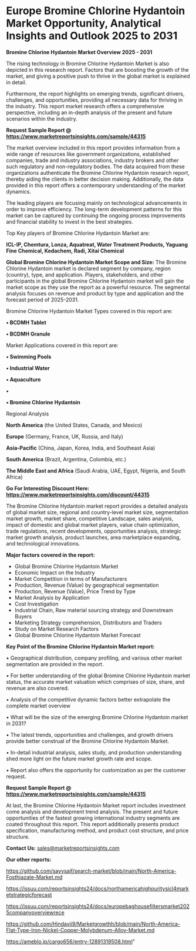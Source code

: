 # Europe Bromine Chlorine Hydantoin Market Opportunity, Analytical Insights and Outlook 2025 to 2031

<Strong> Bromine Chlorine Hydantoin Market Overview 2025 - 2031</strong>

The rising technology in Bromine Chlorine Hydantoin Market is also depicted in this research report. Factors that are boosting the growth of the market, and giving a positive push to thrive in the global market is explained in detail.

Furthermore, the report highlights on emerging trends, significant drivers, challenges, and opportunities, providing all necessary data for thriving in the industry. This report market research offers a comprehensive perspective, including an in-depth analysis of the present and future scenarios within the industry.

<strong>Request Sample Report @ <a href=https://www.marketreportsinsights.com/sample/44315>https://www.marketreportsinsights.com/sample/44315</a></strong>

The market overview included in this report provides information from a wide range of resources like government organizations, established companies, trade and industry associations, industry brokers and other such regulatory and non-regulatory bodies. The data acquired from these organizations authenticate the Bromine Chlorine Hydantoin research report, thereby aiding the clients in better decision making. Additionally, the data provided in this report offers a contemporary understanding of the market dynamics.

The leading players are focusing mainly on technological advancements in order to improve efficiency. The long-term development patterns for this market can be captured by continuing the ongoing process improvements and financial stability to invest in the best strategies.

Top Key players of Bromine Chlorine Hydantoin Market are:

<strong>ICL-IP, Chemtura, Lonza, Aquatreat, Water Treatment Products, Yaguang Fine Chemical, Kedachem, Radi, Xitai Chemical</strong>

<strong><b>Global Bromine Chlorine Hydantoin Market Scope and Size:</b></strong>
The Bromine Chlorine Hydantoin market is declared segment by company, region (country), type, and application. Players, stakeholders, and other participants in the global Bromine Chlorine Hydantoin market will gain the market scope as they use the report as a powerful resource. The segmental analysis focuses on revenue and product by type and application and the forecast period of 2025-2031.

Bromine Chlorine Hydantoin Market Types covered in this report are:

<strong>•  BCDMH Tablet

•  BCDMH Granule</strong>

Market Applications covered in this report are:

<strong>•  Swimming Pools

•  Industrial Water

•  Aquaculture

•  

•  Bromine Chlorine Hydantoin</strong> 

Regional Analysis

<strong>North America</strong> (the United States, Canada, and Mexico)

<strong>Europe</strong> (Germany, France, UK, Russia, and Italy)

<strong>Asia-Pacific</strong> (China, Japan, Korea, India, and Southeast Asia)

<strong>South America</strong> (Brazil, Argentina, Colombia, etc.)

<strong>The Middle East and Africa</strong> (Saudi Arabia, UAE, Egypt, Nigeria, and South Africa)

<strong>Go For Interesting Discount Here: <a href=https://www.marketreportsinsights.com/discount/44315>https://www.marketreportsinsights.com/discount/44315</a></strong>

The Bromine Chlorine Hydantoin market report provides a detailed analysis of global market size, regional and country-level market size, segmentation market growth, market share, competitive Landscape, sales analysis, impact of domestic and global market players, value chain optimization, trade regulations, recent developments, opportunities analysis, strategic market growth analysis, product launches, area marketplace expanding, and technological innovations.

<strong><b>Major factors covered in the report:</b></strong>
<ul>
  <li>Global Bromine Chlorine Hydantoin Market </li>
  <li>Economic Impact on the Industry</li>
  <li>Market Competition in terms of Manufacturers</li>
  <li>Production, Revenue (Value) by geographical segmentation</li>
  <li>Production, Revenue (Value), Price Trend by Type</li>
  <li>Market Analysis by Application</li>
  <li>Cost Investigation</li>
  <li>Industrial Chain, Raw material sourcing strategy and Downstream Buyers</li>
  <li>Marketing Strategy comprehension, Distributors and Traders</li>
  <li>Study on Market Research Factors</li>
  <li>Global Bromine Chlorine Hydantoin Market Forecast</li>
</ul>

<strong><b>Key Point of the Bromine Chlorine Hydantoin Market report:</b></strong>

• Geographical distribution, company profiling, and various other market segmentation are provided in the report.

• For better understanding of the global Bromine Chlorine Hydantoin market status, the accurate market valuation which comprises of size, share, and revenue are also covered.

• Analysis of the competitive dynamic factors better extrapolate the complete market overview

• What will be the size of the emerging Bromine Chlorine Hydantoin market in 2031?

• The latest trends, opportunities and challenges, and growth drivers provide better construal of the Bromine Chlorine Hydantoin Market.

• In-detail industrial analysis, sales study, and production understanding shed more light on the future market growth rate and scope.

• Report also offers the opportunity for customization as per the customer request.

<strong>Request Sample Report @ <a href=https://www.marketreportsinsights.com/sample/44315>https://www.marketreportsinsights.com/sample/44315</a></strong>

At last, the Bromine Chlorine Hydantoin Market report includes investment come analysis and development trend analysis. The present and future opportunities of the fastest growing international industry segments are coated throughout this report. This report additionally presents product specification, manufacturing method, and product cost structure, and price structure.

<strong>Contact Us:</strong>
sales@marketreportsinsights.com

<strong>Our other reports:</strong>

<a href=https://github.com/sayysaif/search-market/blob/main/North-America-Fosthiazate-Market.md>https://github.com/sayysaif/search-market/blob/main/North-America-Fosthiazate-Market.md</a>

<a href=https://issuu.com/reportsinsights24/docs/northamericahighpuritysicl4marketstrategicforecast>https://issuu.com/reportsinsights24/docs/northamericahighpuritysicl4marketstrategicforecast</a>

<a href=https://issuu.com/reportsinsights24/docs/europebaghousefiltersmarket2025companyoverviewrece>https://issuu.com/reportsinsights24/docs/europebaghousefiltersmarket2025companyoverviewrece</a>

<a href=https://github.com/Hindavii9/Marketgrowthh/blob/main/North-America-Flat-Type-Iron-Nickel-Copper-Molybdenum-Alloy-Market.md>https://github.com/Hindavii9/Marketgrowthh/blob/main/North-America-Flat-Type-Iron-Nickel-Copper-Molybdenum-Alloy-Market.md</a>

<a href=https://ameblo.jp/cargo656/entry-12891319508.html>https://ameblo.jp/cargo656/entry-12891319508.html</a>"
